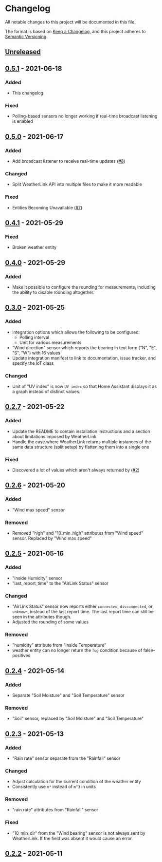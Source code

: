 # Changelog

All notable changes to this project will be documented in this file.

The format is based on [Keep a Changelog](https://keepachangelog.com/en/1.0.0/),
and this project adheres to [Semantic Versioning](https://semver.org/spec/v2.0.0.html).

## [Unreleased]

## [0.5.1] - 2021-06-18

### Added

- This changelog

### Fixed

- Polling-based sensors no longer working if real-time broadcast listening is enabled

## [0.5.0] - 2021-06-17

### Added

- Add broadcast listener to receive real-time updates ([#8])

### Changed

- Split WeatherLink API into multiple files to make it more readable

### Fixed

- Entities Becoming Unavailable ([#7])

## [0.4.1] - 2021-05-29

### Fixed

- Broken weather entity

## [0.4.0] - 2021-05-29

### Added

- Make it possible to configure the rounding for measurements,
  including the ability to disable rounding altogether.

## [0.3.0] - 2021-05-25

### Added

- Integration options which allows the following to be configured:
  - Polling interval
  - Unit for various measurements
- "Wind direction" sensor which reports the bearing in text form
  ("N", "E", "S", "W") with 16 values
- Update integration manifest to link to documentation, issue tracker,
  and specify the IoT class

### Changed

- Unit of "UV index" is now `UV index` so that Home Assistant displays it as a
  graph instead of distinct values.

## [0.2.7] - 2021-05-22

### Added

- Update the README to contain installation instructions and a section about
  limitations imposed by WeatherLink
- Handle the case where WeatherLink returns multiple instances of the same data
  structure (split setup) by flattening them into a single one

### Fixed

- Discovered a lot of values which aren't always returned by ([#2])

## [0.2.6] - 2021-05-20

### Added

- "Wind max speed" sensor
  
### Removed

- Removed "high" and "10_min_high" attributes from "Wind speed" sensor.
  Replaced by "Wind max speed"

## [0.2.5] - 2021-05-16

### Added

- "Inside Humidity" sensor
- "last_report_time" to the "AirLink Status" sensor
  
### Changed

- "AirLink Status" sensor now reports either `connected`, `disconnected`, or `unknown`,
  instead of the last report time. The last report time can still be seen in the
  attributes though.
- Adjusted the rounding of some values

### Removed

- "humidity" attribute from "Inside Temperature"
- weather entity can no longer return the `fog` condition because of false-positives

## [0.2.4] - 2021-05-14

### Added

- Separate "Soil Moisture" and "Soil Temperature" sensor

### Removed

- "Soil" sensor, replaced by "Soil Moisture" and "Soil Temperature"

## [0.2.3] - 2021-05-13

### Added

- "Rain rate" sensor separate from the "Rainfall" sensor

### Changed

- Adjust calculation for the current condition of the weather entity
- Consistently use `m³` instead of `m^3` in units
  
### Removed

- "rain rate" attributes from "Rainfall" sensor
  
### Fixed

- "10_min_dir" from the "Wind bearing" sensor is not always sent by WeatherLink.
  If the field was absent it would cause an error.

## [0.2.2] - 2021-05-11

[Unreleased]: https://github.com/siku2/hass-weatherlink/compare/v0.5.0...HEAD
[0.5.1]: https://github.com/siku2/hass-weatherlink/compare/v0.5.0...v0.5.1
[0.5.0]: https://github.com/siku2/hass-weatherlink/compare/v0.4.1...v0.5.0
[0.4.1]: https://github.com/siku2/hass-weatherlink/compare/v0.4.0...v0.4.1
[0.4.0]: https://github.com/siku2/hass-weatherlink/compare/v0.3.0...v0.4.0
[0.3.0]: https://github.com/siku2/hass-weatherlink/compare/v0.2.7...v0.3.0
[0.2.7]: https://github.com/siku2/hass-weatherlink/compare/v0.2.6...v0.2.7
[0.2.6]: https://github.com/siku2/hass-weatherlink/compare/v0.2.5...v0.2.6
[0.2.5]: https://github.com/siku2/hass-weatherlink/compare/v0.2.4...v0.2.5
[0.2.4]: https://github.com/siku2/hass-weatherlink/compare/v0.2.3...v0.2.4
[0.2.3]: https://github.com/siku2/hass-weatherlink/compare/v0.2.2...v0.2.3
[0.2.2]: https://github.com/siku2/hass-weatherlink/releases/tag/v0.2.2

[#2]:    https://github.com/siku2/hass-weatherlink/issues/2
[#7]:    https://github.com/siku2/hass-weatherlink/issues/7
[#8]:    https://github.com/siku2/hass-weatherlink/issues/8
